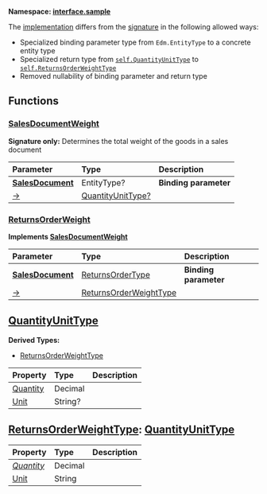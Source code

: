 **Namespace: [interface.sample](Org.OData.Core.V1.IsInterface-equivalence.xml)**



The [implementation](#ReturnsOrderWeight) differs from the [signature](#SalesDocumentWeight) in the following allowed ways:
- Specialized binding parameter type from `Edm.EntityType` to a concrete entity type
- Specialized return type from [`self.QuantityUnitType`](#QuantityUnitType) to [`self.ReturnsOrderWeightType`](#ReturnsOrderWeightType)
- Removed nullability of binding parameter and return type



## Functions

<a name="SalesDocumentWeight"></a>
### [SalesDocumentWeight](./Org.OData.Core.V1.IsInterface-equivalence.xml#L23:~:text=<Function%20Name="-,SalesDocumentWeight,-")

**Signature only:**
Determines the total weight of the goods in a sales document

Parameter|Type|Description
:--------|:---|:----------
**[SalesDocument](./Org.OData.Core.V1.IsInterface-equivalence.xml#L26:~:text=<Function%20Name="-,SalesDocumentWeight,-")**|EntityType?|**Binding parameter**
[&rarr;](./Org.OData.Core.V1.IsInterface-equivalence.xml#L27:~:text=<Function%20Name="-,SalesDocumentWeight,-")|[QuantityUnitType?](#QuantityUnitType)|


<a name="ReturnsOrderWeight"></a>
### [ReturnsOrderWeight](./Org.OData.Core.V1.IsInterface-equivalence.xml#L36:~:text=<Function%20Name="-,ReturnsOrderWeight,-")

**Implements [SalesDocumentWeight](#SalesDocumentWeight)**


Parameter|Type|Description
:--------|:---|:----------
**[SalesDocument](./Org.OData.Core.V1.IsInterface-equivalence.xml#L38:~:text=<Function%20Name="-,ReturnsOrderWeight,-")**|[ReturnsOrderType](#ReturnsOrderType)|**Binding parameter**
[&rarr;](./Org.OData.Core.V1.IsInterface-equivalence.xml#L39:~:text=<Function%20Name="-,ReturnsOrderWeight,-")|[ReturnsOrderWeightType](#ReturnsOrderWeightType)|


<a name="QuantityUnitType"></a>
## [QuantityUnitType](./Org.OData.Core.V1.IsInterface-equivalence.xml#L29:~:text=<ComplexType%20Name="-,QuantityUnitType,-")


**Derived Types:**
- [ReturnsOrderWeightType](#ReturnsOrderWeightType)

Property|Type|Description
:-------|:---|:----------
[Quantity](./Org.OData.Core.V1.IsInterface-equivalence.xml#L30:~:text=<ComplexType%20Name="-,QuantityUnitType,-")|Decimal|
[Unit](./Org.OData.Core.V1.IsInterface-equivalence.xml#L33:~:text=<ComplexType%20Name="-,QuantityUnitType,-")|String?|

<a name="ReturnsOrderWeightType"></a>
## [ReturnsOrderWeightType](./Org.OData.Core.V1.IsInterface-equivalence.xml#L41:~:text=<ComplexType%20Name="-,ReturnsOrderWeightType,-"): [QuantityUnitType](#QuantityUnitType)


Property|Type|Description
:-------|:---|:----------
[*Quantity*](./Org.OData.Core.V1.IsInterface-equivalence.xml#L30:~:text=<ComplexType%20Name="-,QuantityUnitType,-")|Decimal|
[Unit](./Org.OData.Core.V1.IsInterface-equivalence.xml#L42:~:text=<ComplexType%20Name="-,ReturnsOrderWeightType,-")|String|
